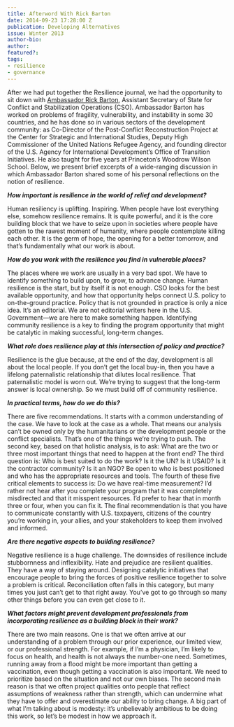 ```yaml
---
title: Afterword With Rick Barton
date: 2014-09-23 17:28:00 Z
publication: Developing Alternatives
issue: Winter 2013
author-bio: 
author: 
featured?: 
tags:
- resilience
- governance
---
```


<p>After we had put together the Resilience journal, we had the opportunity to sit down with <a href="http://en.wikipedia.org/wiki/Rick_Barton_(diplomat)">Ambassador Rick Barton</a>, Assistant Secretary of State for Conflict and Stabilization Operations (CSO). Ambassador Barton has worked on problems of fragility, vulnerability, and instability in some 30 countries, and he has done so in various sectors of the development community: as Co-Director of the Post-Conflict Reconstruction Project at the Center for Strategic and International Studies, Deputy High Commissioner of the United Nations Refugee Agency, and founding director of the U.S. Agency for International Development’s Office of Transition Initiatives. He also taught for five years at Princeton’s Woodrow Wilson School. Below, we present brief excerpts of a wide-ranging discussion in which Ambassador Barton shared some of his personal reflections on the notion of resilience.</p>



<p><strong><em>How important is resilience in the world of relief and development?</em></strong></p>
  <p>Human resiliency is uplifting. Inspiring. When people have lost everything else, somehow resilience remains. It is quite powerful, and it is the core building block that we have to seize upon in societies where people have gotten to the rawest moment of humanity, where people contemplate killing each other. It is the germ of hope, the opening for a better tomorrow, and that’s fundamentally what our work is about.</p>
  <p><strong><em>How do you work with the resilience you find in vulnerable places?</em></strong></p>
  <p>The places where we work are usually in a very bad spot. We have to identify something to build upon, to grow, to advance change. Human resilience is the start, but by itself it is not enough. CSO looks for the best available opportunity, and how that opportunity helps connect U.S. policy to on-the-ground practice. Policy that is not grounded in practice is only a nice idea. It’s an editorial. We are not editorial writers here in the U.S. Government—we are here to make something happen. Identifying community resilience is a key to finding the program opportunity that might be catalytic in making successful, long-term changes.</p>
  <p><strong><em>What role does resilience play at this intersection of policy and practice?</em></strong></p>
  <p>Resilience is the glue because, at the end of the day, development is all about the local people. If you don’t get the local buy-in, then you have a lifelong paternalistic relationship that dilutes local resilience. That paternalistic model is worn out. We’re trying to suggest that the long-term answer is local ownership. So we must build off of community resilience.</p>
  <p><strong><em>In practical terms, how do we do this?</em></strong></p>
  <p>There are five recommendations. It starts with a common understanding of the case. We have to look at the case as a whole. That means our analysis can’t be owned only by the humanitarians or the development people or the conflict specialists. That’s one of the things we’re trying to push. The second key, based on that holistic analysis, is to ask: What are the two or three most important things that need to happen at the front end? The third question is: Who is best suited to do the work? Is it the UN? Is it USAID? Is it the contractor community? Is it an NGO? Be open to who is best positioned and who has the appropriate resources and tools. The fourth of these five critical elements to success is: Do we have real-time measurement? I’d rather not hear after you complete your program that it was completely misdirected and that it misspent resources. I’d prefer to hear that in month three or four, when you can fix it. The final recommendation is that you have to communicate constantly with U.S. taxpayers, citizens of the country you’re working in, your allies, and your stakeholders to keep them involved and informed.</p>
  <p><strong><em>Are there negative aspects to building resilience?</em></strong></p>
  <p>Negative resilience is a huge challenge. The downsides of resilience include stubbornness and inflexibility. Hate and prejudice are resilient qualities. They have a way of staying around. Designing catalytic initiatives that encourage people to bring the forces of positive resilience together to solve a problem is critical. Reconciliation often falls in this category, but many times you just can’t get to that right away. You’ve got to go through so many other things before you can even get close to it.</p>
  <p><strong><em>What factors might prevent development professionals from incorporating resilience as a building block in their work?</em></strong></p>
  <p>There are two main reasons. One is that we often arrive at our understanding of a problem through our prior experience, our limited view, or our professional strength. For example, if I’m a physician, I’m likely to focus on health, and health is not always the number-one need. Sometimes, running away from a flood might be more important than getting a vaccination, even though getting a vaccination is also important. We need to prioritize based on the situation and not our own biases. The second main reason is that we often project qualities onto people that reflect assumptions of weakness rather than strength, which can undermine what they have to offer and overestimate our ability to bring change. A big part of what I’m talking about is modesty: it’s unbelievably ambitious to be doing this work, so let’s be modest in how we approach it.</p>
